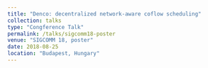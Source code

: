 ```yaml
---
title: "Denco: decentralized network-aware coflow scheduling"
collection: talks
type: "Congference Talk"
permalink: /talks/sigcomm18-poster
venue: "SIGCOMM 18, poster"
date: 2018-08-25
location: "Budapest, Hungary"
---
```


